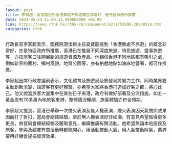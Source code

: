 ```yaml
---
layout: post
title: 李家超：夏寶龍提到香港無處不旅遊概念非常好　是特區政府所推廣
date: 2024-05-14 11:00:33.000000000 +08:00
link: https://news.rthk.hk/rthk/ch/component/k2/1753090-20240514.htm
categories: rthk
---
```


行政長官李家超表示，國務院港澳辦主任夏寶龍提到「香港無處不旅遊」的概念非常好，亦是特區政府所推廣，香港已在推展不同深度旅遊、特色旅遊、盛事旅遊等，亦按旅客口味開展新的旅遊資源及產品。他相信香港不同地區都有吸引之處，例如新界的圍村、鄉村風貌、地質公園等，亦有拍戲地點如油麻地警署，都可作推廣。

李家超出席行政會議前表示，文化體育及旅遊局及旅發局將努力工作，同時業界要主動創新求變，讓遊客有更好體驗，亦希望大家將香港打造成好客之都，將心比己。他又說當旅客大量集中在某些日子來港，政府有做好部署及分流措施，如五一黃金周有70多萬內地旅客來港，整體情況暢順，旅客體驗亦符合預期。

李家超又提到，香港已舉辦一次煙火表演及無人機表演，煙火表演因天氣關係效果因而打了折扣，當局會總結經驗。至於無人機表演好評如潮，有意見希望做得更多更長，旅發局會總結經驗及聽取意見，繼續推廣有關活動。他希望無論本地居民及旅客，參與及觀賞有關活動時都能開心，用活動帶動人氣，用人氣帶動財氣，業界要用好機會提振經濟效果。
